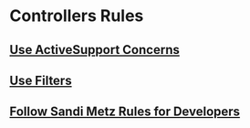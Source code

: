# Controllers Rules

## <a href="http://api.rubyonrails.org/classes/ActiveSupport/Concern.html" target="_blank">Use ActiveSupport Concerns</a>
## <a href="http://guides.rubyonrails.org/action_controller_overview.html#filters" target="_blank">Use Filters</a>
## <a href="https://robots.thoughtbot.com/sandi-metz-rules-for-developers" target="_blank">Follow Sandi Metz Rules for Developers</a>
